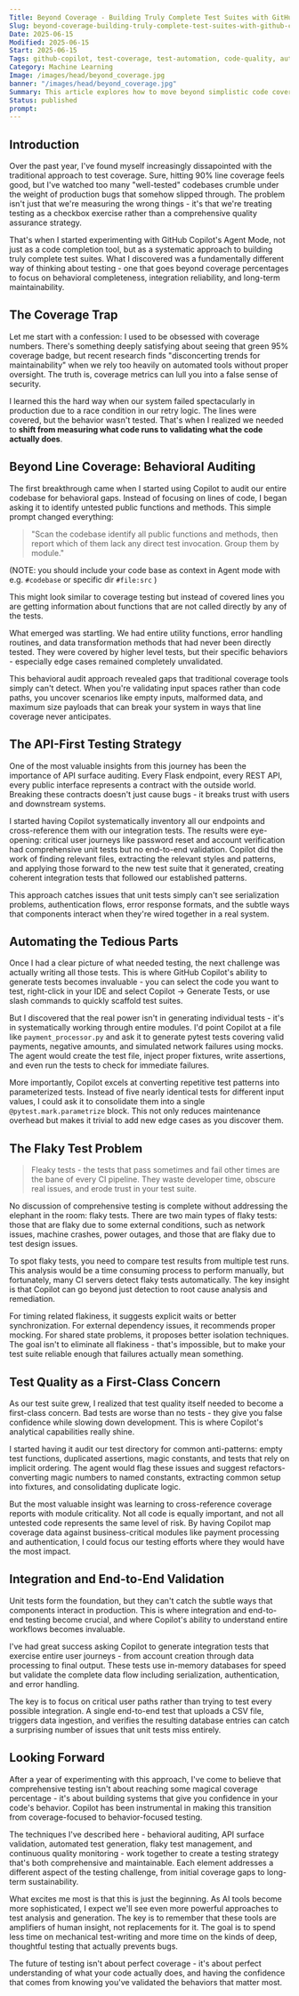 ```yaml
---
Title: Beyond Coverage - Building Truly Complete Test Suites with GitHub Copilot
Slug: beyond-coverage-building-truly-complete-test-suites-with-github-copilot
Date: 2025-06-15
Modified: 2025-06-15
Start: 2025-06-15
Tags: github-copilot, test-coverage, test-automation, code-quality, automated-testing, integration-testing, flaky-tests, ci-cd, quality-assurance, behavior-driven-testing
Category: Machine Learning
Image: /images/head/beyond_coverage.jpg
banner: "/images/head/beyond_coverage.jpg"
Summary: This article explores how to move beyond simplistic code coverage metrics to build truly comprehensive test suites using GitHub Copilot. Drawing from practical experience, I demonstrate how AI-assisted testing can identify behavioral gaps, validate API contracts, generate maintainable tests, and address flaky tests - ultimately creating a sustainable quality assurance strategy focused on behaviors rather than coverage percentages. Learn specific techniques for behavioral auditing, integration testing, and continuous quality monitoring that have transformed our approach to software reliability.
Status: published
prompt:
---
```


## Introduction

Over the past year, I've found myself increasingly dissapointed with the traditional approach to test coverage. Sure, hitting 90% line coverage feels good, but I've watched too many "well-tested" codebases crumble under the weight of production bugs that somehow slipped through. The problem isn't just that we're measuring the wrong things - it's that we're treating testing as a checkbox exercise rather than a comprehensive quality assurance strategy.

That's when I started experimenting with GitHub Copilot's Agent Mode, not just as a code completion tool, but as a systematic approach to building truly complete test suites. What I discovered was a fundamentally different way of thinking about testing - one that goes beyond coverage percentages to focus on behavioral completeness, integration reliability, and long-term maintainability.

## The Coverage Trap

Let me start with a confession: I used to be obsessed with coverage numbers. There's something deeply satisfying about seeing that green 95% coverage badge, but recent research finds "disconcerting trends for maintainability" when we rely too heavily on automated tools without proper oversight. The truth is, coverage metrics can lull you into a false sense of security.

I learned this the hard way when our system failed spectacularly in production due to a race condition in our retry logic. The lines were covered, but the behavior wasn't tested. That's when I realized we needed to **shift from measuring what code runs to validating what the code actually does**.

## Beyond Line Coverage: Behavioral Auditing

The first breakthrough came when I started using Copilot to audit our entire codebase for behavioral gaps. Instead of focusing on lines of code, I began asking it to identify untested public functions and methods. This simple prompt changed everything:

> "Scan the codebase identify all public functions and methods, then report which of them lack any direct test invocation. Group them by module."

(NOTE: you should include your code base as context in Agent mode with e.g. `#codebase` or specific dir `#file:src` )

This might look similar to coverage testing but instead of covered lines you are getting information about functions that are not called directly by any of the tests.

What emerged was startling. We had entire utility functions, error handling routines, and data transformation methods that had never been directly tested. They were covered by higher level tests, but their specific behaviors - especially edge cases remained completely unvalidated.

This behavioral audit approach revealed gaps that traditional coverage tools simply can't detect. When you're validating input spaces rather than code paths, you uncover scenarios like empty inputs, malformed data, and maximum size payloads that can break your system in ways that line coverage never anticipates.

## The API-First Testing Strategy

One of the most valuable insights from this journey has been the importance of API surface auditing. Every Flask endpoint, every REST API, every public interface represents a contract with the outside world. Breaking these contracts doesn't just cause bugs - it breaks trust with users and downstream systems.

I started having Copilot systematically inventory all our endpoints and cross-reference them with our integration tests. The results were eye-opening: critical user journeys like password reset and account verification had comprehensive unit tests but no end-to-end validation. Copilot did the work of finding relevant files, extracting the relevant styles and patterns, and applying those forward to the new test suite that it generated, creating coherent integration tests that followed our established patterns.

This approach catches issues that unit tests simply can't see serialization problems, authentication flows, error response formats, and the subtle ways that components interact when they're wired together in a real system.

## Automating the Tedious Parts

Once I had a clear picture of what needed testing, the next challenge was actually writing all those tests. This is where GitHub Copilot's ability to generate tests becomes invaluable - you can select the code you want to test, right-click in your IDE and select Copilot -> Generate Tests, or use slash commands to quickly scaffold test suites.

But I discovered that the real power isn't in generating individual tests - it's in systematically working through entire modules. I'd point Copilot at a file like `payment_processor.py` and ask it to generate pytest tests covering valid payments, negative amounts, and simulated network failures using mocks. The agent would create the test file, inject proper fixtures, write assertions, and even run the tests to check for immediate failures.

More importantly, Copilot excels at converting repetitive test patterns into parameterized tests. Instead of five nearly identical tests for different input values, I could ask it to consolidate them into a single `@pytest.mark.parametrize` block. This not only reduces maintenance overhead but makes it trivial to add new edge cases as you discover them.

## The Flaky Test Problem

> Fleaky tests - the tests that pass sometimes and fail other times are the bane of every CI pipeline. They waste developer time, obscure real issues, and erode trust in your test suite.

No discussion of comprehensive testing is complete without addressing the elephant in the room: flaky tests. There are two main types of flaky tests: those that are flaky due to some external conditions, such as network issues, machine crashes, power outages, and those that are flaky due to test design issues.

To spot flaky tests, you need to compare test results from multiple test runs. This analysis would be a time consuming process to perform manually, but fortunately, many CI servers detect flaky tests automatically. The key insight is that Copilot can go beyond just detection to root cause analysis and remediation.

For timing related flakiness, it suggests explicit waits or better synchronization. For external dependency issues, it recommends proper mocking. For shared state problems, it proposes better isolation techniques. The goal isn't to eliminate all flakiness - that's impossible, but to make your test suite reliable enough that failures actually mean something.

## Test Quality as a First-Class Concern

As our test suite grew, I realized that test quality itself needed to become a first-class concern. Bad tests are worse than no tests - they give you false confidence while slowing down development. This is where Copilot's analytical capabilities really shine.

I started having it audit our test directory for common anti-patterns: empty test functions, duplicated assertions, magic constants, and tests that rely on implicit ordering. The agent would flag these issues and suggest refactors-converting magic numbers to named constants, extracting common setup into fixtures, and consolidating duplicate logic.

But the most valuable insight was learning to cross-reference coverage reports with module criticality. Not all code is equally important, and not all untested code represents the same level of risk. By having Copilot map coverage data against business-critical modules like payment processing and authentication, I could focus our testing efforts where they would have the most impact.

## Integration and End-to-End Validation

Unit tests form the foundation, but they can't catch the subtle ways that components interact in production. This is where integration and end-to-end testing become crucial, and where Copilot's ability to understand entire workflows becomes invaluable.

I've had great success asking Copilot to generate integration tests that exercise entire user journeys - from account creation through data processing to final output. These tests use in-memory databases for speed but validate the complete data flow including serialization, authentication, and error handling.

The key is to focus on critical user paths rather than trying to test every possible integration. A single end-to-end test that uploads a CSV file, triggers data ingestion, and verifies the resulting database entries can catch a surprising number of issues that unit tests miss entirely.

## Looking Forward

After a year of experimenting with this approach, I've come to believe that comprehensive testing isn't about reaching some magical coverage percentage - it's about building systems that give you confidence in your code's behavior. Copilot has been instrumental in making this transition from coverage-focused to behavior-focused testing.

The techniques I've described here - behavioral auditing, API surface validation, automated test generation, flaky test management, and continuous quality monitoring - work together to create a testing strategy that's both comprehensive and maintainable. Each element addresses a different aspect of the testing challenge, from initial coverage gaps to long-term sustainability.

What excites me most is that this is just the beginning. As AI tools become more sophisticated, I expect we'll see even more powerful approaches to test analysis and generation. The key is to remember that these tools are amplifiers of human insight, not replacements for it. The goal is to spend less time on mechanical test-writing and more time on the kinds of deep, thoughtful testing that actually prevents bugs.

The future of testing isn't about perfect coverage - it's about perfect understanding of what your code actually does, and having the confidence that comes from knowing you've validated the behaviors that matter most.
